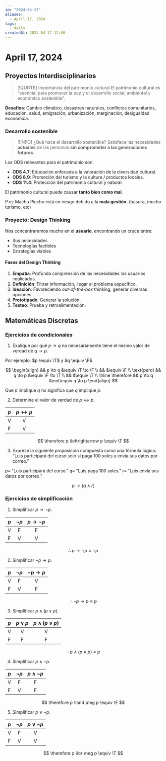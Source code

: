 ```yaml
---
id: "2024-04-17"
aliases:
  - April 17, 2024
tags:
  - daily
createdAt: 2024-04-17 12:00
---
```


# April 17, 2024

## Proyectos Interdisciplinarios

> [!QUOTE] Importancia del patrimonio cultural
> El patrimonio cultural es "esencial para promover la paz y el desarrollo social, ambiental y económico sostenible".

**Desafíos**: Cambio climático, desastres naturales, conflictos comunitarios, educación, salud, emigración, urbanización, marginación, desigualdad económica.

### Desarrollo sostenible

> [!INFO] ¿Qué hace el desarrollo sostenible?
> Satisface las necesidades **actuales** de las personas **sin comprometer a las generaciones futuras**.

Los ODS relevantes para el patrimonio son:

- **ODS 4.7**: Educación enfocada a la valoración de la diversidad cultural.
- **ODS 8.9**: Promoción del turismo y la cultura / productos locales.
- **ODS 11.4**: Protección del patrimonio cultural y natural.

El patrimonio cultural puede causar **tanto bien como mal**.

P.ej: Machu Picchu está en riesgo debido a la **mala gestión**. (basura, mucho turismo, etc)

### Proyecto: Design Thinking

Nos concentraremos mucho en el **usuario**, encontrando un cruce entre:

- Sus necesidades
- Tecnologías factibles
- Estrategias viables

#### Fases del Design Thinking

1. **Empatía**: Profunda comprensión de las necesidades los usuarios implicados.
2. **Definición**: Filtrar información, llegar al problema específico.
3. **Ideación**: Favoreciendo *out-of-the-box* thinking, generar diversas opciones.
4. **Prototipado**: Generar la solución.
5. **Testeo**: Prueba y retroalimentación.

## Matemáticas Discretas

### Ejercicios de condicionales

1. Explique por qué $p \to q$ no necesariamente tiene el mismo valor de verdad de $q \to p$.

Por ejemplo: $p \equiv \T$ y $q \equiv \F$.

$$
\begin{align}
&& p \to q &\equiv \T \to \F \\
&&       &\equiv \F \\
\text{pero} && q \to p &\equiv \F \to \T \\
&&       &\equiv \T \\
\hline
\therefore && p \to q &\not\equiv q \to p
\end{align}
$$

Que $p$ implique $q$ no significa que $q$ implique $p$.

2. Determine el valor de verdad de $p \leftrightarrow p$.

| $p$ | $p \leftrightarrow p$ |
| :-: | :-------------------: |
|  V  |           V           |
|  F  |           V           |

$$
\therefore p \leftrightarrow p \equiv \T
$$

3. Exprese la siguiente proposición compuesta como una fórmula lógica: "Luis participará del curso solo si paga 100 soles y envía sus datos por correo."

$p \equiv$ "Luis participará del curso."
$q \equiv$ "Luis paga 100 soles."
$r \equiv$ "Luis envía sus datos por correo."

$$
p \to (q \land r)
$$

### Ejercicios de simplificación

1. Simplificar $p \to \neg p$.

| $p$ | $\neg p$ | $p \to \neg p$ |
| :-: | :------: | :------------: |
|  V  |    F     |       F        |
|  F  |    V     |       V        |

$$
\therefore p \to \neg p \equiv \neg p
$$

2. Simplificar $\neg p \to p$.

| $p$ | $\neg p$ | $\neg p \to p$ |
| :-: | :------: | :------------: |
|  V  |    F     |       V        |
|  F  |    V     |       F        |

$$
\therefore \neg p \to p \equiv p
$$

3. Simplificar $p \land (p \lor p)$.

| $p$ | $p \lor p$ | $p \land (p \lor p)$ |
| :-: | :--------: | :------------------: |
|  V  |     V      |          V           |
|  F  |     F      |          F           |

$$
\therefore p \land (p \lor p) \equiv p
$$

4. Simplificar $p \land \neg p$.

| $p$ | $\neg p$ | $p \land \neg p$ |
| :-: | :------: | :--------------: |
|  V  |    F     |        F         |
|  F  |    V     |        F         |

$$
\therefore p \land \neg p \equiv \F
$$

5. Simplificar $p \lor \neg p$.

| $p$ | $\neg p$ | $p \lor \neg p$ |
| :-: | :------: | :-------------: |
|  V  |    F     |        V        |
|  F  |    V     |        V        |

$$
\therefore p \lor \neg p \equiv \T
$$
